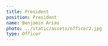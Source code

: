 ```yaml
---
title: President
position: President
name: Benjamin Arias
photo: ../static/assets/officer2.jpg
type: Officer
---
```

